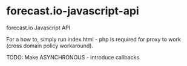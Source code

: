 forecast.io-javascript-api
==========================

forecast.io Javascript API

For a how to, simply run index.html - php is required for proxy to work (cross domain policy workaround).

TODO: 
  Make ASYNCHRONOUS - introduce callbacks.

